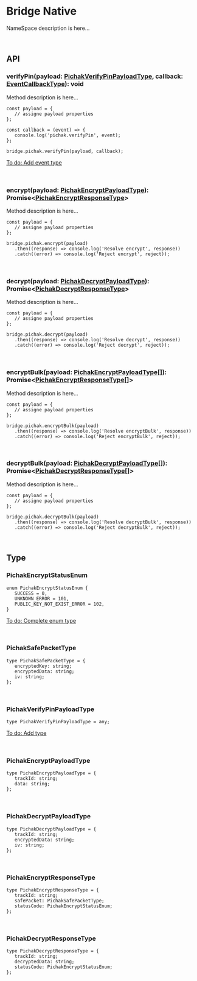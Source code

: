 # Bridge Native
NameSpace description is here...

<br>

## API

### verifyPin(payload: [PichakVerifyPinPayloadType](#pichakverifypinpayloadtype), callback: [EventCallbackType](./core.md#eventcallbacktype)): void
Method description is here...
   ~~~
   const payload = {
      // assigne payload properties
   };
   
   const callback = (event) => {
      console.log('pichak.verifyPin', event);
   };
   
   bridge.pichak.verifyPin(payload, callback);
   ~~~
[To do: Add event type](./todo.md#sync-types-with-platforms)

<br>

### encrypt(payload: [PichakEncryptPayloadType](#pichakencryptpayloadtype)): Promise\<[PichakEncryptResponseType](#pichakencryptresponsetype)\>
Method description is here...
   ~~~
   const payload = {
      // assigne payload properties
   };
   
   bridge.pichak.encrypt(payload)
      .then((response) => console.log('Resolve encrypt', response))
      .catch((error) => console.log('Reject encrypt', reject));
   ~~~

<br>

### decrypt(payload: [PichakDecryptPayloadType](#pichakdecryptpayloadtype)): Promise\<[PichakDecryptResponseType](#pichakdecryptresponsetype)\>
Method description is here...
   ~~~
   const payload = {
      // assigne payload properties
   };
   
   bridge.pichak.decrypt(payload)
      .then((response) => console.log('Resolve decrypt', response))
      .catch((error) => console.log('Reject decrypt', reject));
   ~~~

<br>

### encryptBulk(payload: [PichakEncryptPayloadType](#pichakencryptpayloadtype)[]): Promise\<[PichakEncryptResponseType](#pichakencryptresponsetype)[]\>
Method description is here...
   ~~~
   const payload = {
      // assigne payload properties
   };
   
   bridge.pichak.encryptBulk(payload)
      .then((response) => console.log('Resolve encryptBulk', response))
      .catch((error) => console.log('Reject encryptBulk', reject));
   ~~~

<br>

### decryptBulk(payload: [PichakDecryptPayloadType](#pichakdecryptpayloadtype)[]): Promise\<[PichakDecryptResponseType](#pichakdecryptresponsetype)[]\>
Method description is here...
   ~~~
   const payload = {
      // assigne payload properties
   };
   
   bridge.pichak.decryptBulk(payload)
      .then((response) => console.log('Resolve decryptBulk', response))
      .catch((error) => console.log('Reject decryptBulk', reject));
   ~~~

<br>

## Type

### PichakEncryptStatusEnum
~~~
enum PichakEncryptStatusEnum {
   SUCCESS = 0,
   UNKNOWN_ERROR = 101,
   PUBLIC_KEY_NOT_EXIST_ERROR = 102,
}
~~~
[To do: Complete enum type](./todo.md#sync-types-with-platforms)

<br>

### PichakSafePacketType
~~~
type PichakSafePacketType = {
   encryptedKey: string;
   encryptedData: string;
   iv: string;
};
~~~

<br>

### PichakVerifyPinPayloadType
~~~
type PichakVerifyPinPayloadType = any;
~~~
[To do: Add type](./todo.md#sync-types-with-platforms)

<br>

### PichakEncryptPayloadType
~~~
type PichakEncryptPayloadType = {
   trackId: string;
   data: string;
};
~~~

<br>

### PichakDecryptPayloadType
~~~
type PichakDecryptPayloadType = {
   trackId: string;
   encryptedData: string;
   iv: string;
};
~~~

<br>

### PichakEncryptResponseType
~~~
type PichakEncryptResponseType = {
   trackId: string;
   safePacket: PichakSafePacketType;
   statusCode: PichakEncryptStatusEnum;
};
~~~

<br>

### PichakDecryptResponseType
~~~
type PichakDecryptResponseType = {
   trackId: string;
   decryptedData: string;
   statusCode: PichakEncryptStatusEnum;
};
~~~
